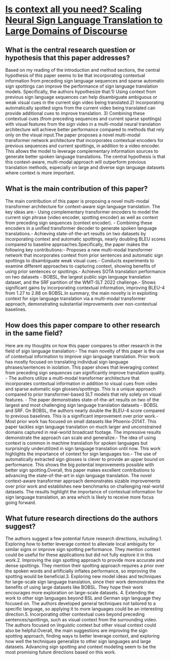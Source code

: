 # [Is context all you need? Scaling Neural Sign Language Translation to   Large Domains of Discourse](https://arxiv.org/abs/2308.09622)

## What is the central research question or hypothesis that this paper addresses?

Based on my reading of the introduction and method sections, the central hypothesis of this paper seems to be that incorporating contextual information from preceding sign language sequences and sparse automatic sign spottings can improve the performance of sign language translation models. Specifically, the authors hypothesize that:1) Using context from previous sign language sequences can help disambiguate ambiguous or weak visual cues in the current sign video being translated.2) Incorporating automatically spotted signs from the current video being translated can provide additional cues to improve translation. 3) Combining these contextual cues (from preceding sequences and current sparse spottings) with visual features from the sign video in a multi-modal neural translation architecture will achieve better performance compared to methods that rely only on the visual input.The paper proposes a novel multi-modal transformer network architecture that incorporates contextual encoders for previous sequences and current spottings, in addition to a video encoder. This allows the model to leverage complementary information sources to generate better spoken language translations. The central hypothesis is that this context-aware, multi-modal approach will outperform previous translation methods, especially on large and diverse sign language datasets where context is more important.


## What is the main contribution of this paper?

The main contribution of this paper is proposing a novel multi-modal transformer architecture for context-aware sign language translation. The key ideas are:- Using complementary transformer encoders to model the current sign phrase (video encoder, spotting encoder) as well as context from preceding sign sequences (context encoder). - Combining these encoders in a unified transformer decoder to generate spoken language translations.- Achieving state-of-the-art results on two datasets by incorporating context and automatic spottings, nearly doubling BLEU scores compared to baseline approaches.Specifically, the paper makes the following key contributions:- Proposes a new multi-modal transformer network that incorporates context from prior sentences and automatic sign spottings to disambiguate weak visual cues.- Conducts experiments to examine different approaches to capturing context, showing benefits of using prior sentences or spottings.- Achieves SOTA translation performance on two datasets - BOBSL, the largest public sign language translation dataset, and the SRF partition of the WMT-SLT 2022 challenge.- Shows significant gains by incorporating contextual information, improving BLEU-4 from 1.27 to 2.88 on BOBSL.In summary, the main novelty is in exploiting context for sign language translation via a multi-modal transformer approach, demonstrating substantial improvements over non-contextual baselines.


## How does this paper compare to other research in the same field?

Here are my thoughts on how this paper compares to other research in the field of sign language translation:- The main novelty of this paper is the use of contextual information to improve sign language translation. Prior work has mostly focused on translating individual sign language phrases/sentences in isolation. This paper shows that leveraging context from preceding sign sequences can significantly improve translation quality. - The authors utilize a multi-modal transformer architecture that incorporates contextual information in addition to visual cues from video and sparse automatic sign glosses/spottings. This is a unique approach compared to prior transformer-based SLT models that rely solely on visual features. - The paper demonstrates state-of-the-art results on two of the largest and most challenging sign language translation datasets - BOBSL and SRF. On BOBSL, the authors nearly double the BLEU-4 score compared to previous baselines. This is a significant improvement over prior work.- Most prior work has focused on small datasets like Phoenix-2014T. This paper tackles sign language translation on much larger and unconstrained domains captured in real-world broadcast footage. The impressive results demonstrate the approach can scale and generalize.- The idea of using context is common in machine translation for spoken languages but surprisingly underutilized in sign language translation until now. This work highlights the importance of context for sign languages too.- The use of automatically extracted sign glosses is clever to provide an upper bound on performance. This shows the big potential improvements possible with better sign spotting.Overall, this paper makes excellent contributions to advancing the state-of-the-art in sign language translation. The novel context-aware transformer approach demonstrates sizable improvements over prior work and establishes new benchmarks on challenging real-world datasets. The results highlight the importance of contextual information for sign language translation, an area which is likely to receive more focus going forward.


## What future research directions do the authors suggest?

The authors suggest a few potential future research directions, including:1. Exploring how to better leverage context to alleviate local ambiguity for similar signs or improve sign spotting performance. They mention context could be useful for these applications but did not fully explore it in this work.2. Improving the sign spotting approach to provide more accurate and dense spottings. They mention their spotting approach requires a prior over the spoken words and artificially inflates performance, so improving the spotting would be beneficial.3. Exploring new model ideas and techniques for large-scale sign language translation, since their work demonstrates the benefits of using large datasets like BOBSL. They hope their work encourages more exploration on large-scale datasets. 4. Extending the work to other sign languages beyond BSL and German sign language they focused on. The authors developed general techniques not tailored to a specific language, so applying it to more languages could be an interesting direction.5. Incorporating other contextual cues beyond preceding sentences/spottings, such as visual context from the surrounding video. The authors focused on linguistic context but other visual context could also be helpful.Overall, the main suggestions are improving the sign spotting approach, finding ways to better leverage context, and exploring how well the techniques generalize to other sign languages and large datasets. Advancing sign spotting and context modeling seem to be the most promising future directions based on this work.
